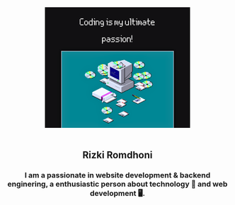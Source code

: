 <div align=center>

<!-- header -->

<img src="header.png" alt="image" width="65%" height="auto">

<br>
<br>
<h2>
  Rizki Romdhoni
</h2>

### <h3> I am a passionate in website development & backend enginering, a enthusiastic person about technology 🤖 and web development 🖥️.</h3>
</div>
